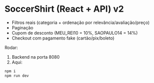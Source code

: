 # SoccerShirt (React + API) v2
- Filtros reais (categoria + ordenação por relevância/avaliação/preço)
- Paginação
- Cupom de desconto (MEU_REI10 = 10%, SAOPAULO14 = 14%)
- Checkout com pagamento fake (cartão/pix/boleto)

Rodar:
1) Backend na porta 8080
2) Aqui:
```bash
npm i
npm run dev
```
